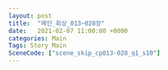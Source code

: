 ```yaml
---
layout: post
title:  "메인_회상_013~028장"
date:   2021-02-07 11:00:00 +0000
categories: Main
Tags: Story Main
SceneCode: ["scene_skip_cp013-028_q1_s10"]
---
```


